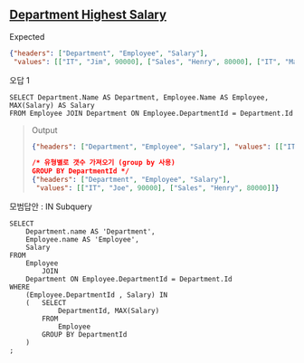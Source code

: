 ## [Department Highest Salary](https://leetcode.com/problems/department-highest-salary)

Expected

```json
{"headers": ["Department", "Employee", "Salary"],
 "values": [["IT", "Jim", 90000], ["Sales", "Henry", 80000], ["IT", "Max", 90000]]}
```



오답 1

```mysql
SELECT Department.Name AS Department, Employee.Name AS Employee, MAX(Salary) AS Salary
FROM Employee JOIN Department ON Employee.DepartmentId = Department.Id
```

> Output
>
> ```json
> {"headers": ["Department", "Employee", "Salary"], "values": [["IT", "Joe", 90000]]}
> 
> /* 유형별로 갯수 가져오기 (group by 사용)
> GROUP BY DepartmentId */
> {"headers": ["Department", "Employee", "Salary"],
>  "values": [["IT", "Joe", 90000], ["Sales", "Henry", 80000]]}
> ```



모범답안 : IN Subquery

```mysql
SELECT
    Department.name AS 'Department',
    Employee.name AS 'Employee',
    Salary
FROM
    Employee
        JOIN
    Department ON Employee.DepartmentId = Department.Id
WHERE
    (Employee.DepartmentId , Salary) IN
    (   SELECT
            DepartmentId, MAX(Salary)
        FROM
            Employee
        GROUP BY DepartmentId
	)
;
```